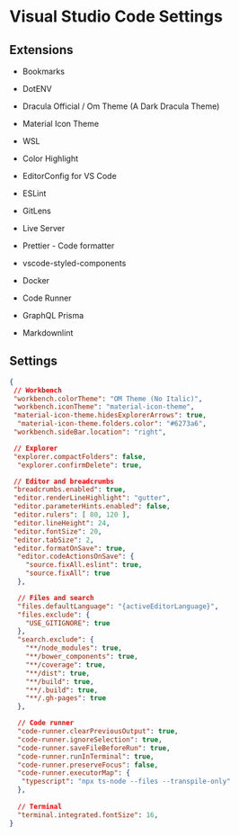 # Visual Studio Code Settings

## Extensions

- Bookmarks

- DotENV

- Dracula Official / Om Theme (A Dark Dracula Theme)

- Material Icon Theme

- WSL

- Color Highlight

- EditorConfig for VS Code

- ESLint

- GitLens

- Live Server

- Prettier - Code formatter

- vscode-styled-components

- Docker

- Code Runner

- GraphQL Prisma

- Markdownlint

## Settings

```json
{
 // Workbench
 "workbench.colorTheme": "OM Theme (No Italic)",
 "workbench.iconTheme": "material-icon-theme",
 "material-icon-theme.hidesExplorerArrows": true,
  "material-icon-theme.folders.color": "#6273a6",
 "workbench.sideBar.location": "right",

 // Explorer
 "explorer.compactFolders": false,
  "explorer.confirmDelete": true,

 // Editor and breadcrumbs
 "breadcrumbs.enabled": true,
 "editor.renderLineHighlight": "gutter",
 "editor.parameterHints.enabled": false,
 "editor.rulers": [ 80, 120 ],
 "editor.lineHeight": 24,
 "editor.fontSize": 20,
 "editor.tabSize": 2,
 "editor.formatOnSave": true,
  "editor.codeActionsOnSave": {
    "source.fixAll.eslint": true,
    "source.fixAll": true
  },

  // Files and search
  "files.defaultLanguage": "{activeEditorLanguage}",
  "files.exclude": {
    "USE_GITIGNORE": true
  },
  "search.exclude": {
    "**/node_modules": true,
    "**/bower_components": true,
    "**/coverage": true,
    "**/dist": true,
    "**/build": true,
    "**/.build": true,
    "**/.gh-pages": true
  },

  // Code runner
  "code-runner.clearPreviousOutput": true,
  "code-runner.ignoreSelection": true,
  "code-runner.saveFileBeforeRun": true,
  "code-runner.runInTerminal": true,
  "code-runner.preserveFocus": false,
  "code-runner.executorMap": {
   "typescript": "npx ts-node --files --transpile-only"
  },
 
  // Terminal
  "terminal.integrated.fontSize": 16,
}
```
